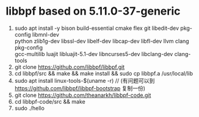 # libbpf based on 5.11.0-37-generic
1. sudo apt install -y bison build-essential cmake flex git libedit-dev pkg-config libmnl-dev \
   python zlib1g-dev libssl-dev libelf-dev libcap-dev libfl-dev llvm clang pkg-config \
   gcc-multilib luajit libluajit-5.1-dev libncurses5-dev libclang-dev clang-tools
2. git clone https://github.com/libbpf/libbpf.git
3. cd libbpf/src && make && make install && sudo cp libbpf.a /usr/local/lib
4. sudo apt install linux-tools-$(uname -r) // (有问题可以到 https://github.com/libbpf/libbpf-bootstrap 复制一份)
5. git clone https://github.com/theanarkh/libbpf-code.git
6. cd libbpf-code/src && make
7. sudo ./hello

